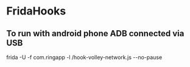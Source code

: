 # FridaHooks
## To run with android phone ADB connected via USB
frida -U -f com.ringapp -l /hook-volley-network.js --no-pause
